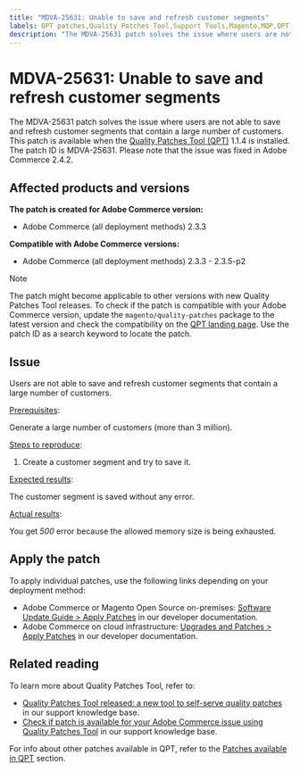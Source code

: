 ```yaml
---
title: "MDVA-25631: Unable to save and refresh customer segments"
labels: QPT patches,Quality Patches Tool,Support Tools,Magento,MQP,QPT,QPT 1.1.4,on-premises,cloud infrastructure,Adobe Commerce,MDVA-25631,save,refresh,customer segments,2.3.3,2.3.2-p2,2.3.4,2.3.3-p1,2.3.5,2.3.4-p2,2.3.5-p1,2.3.5-p2
description: "The MDVA-25631 patch solves the issue where users are not able to save and refresh customer segments that contain a large number of customers. This patch is available when the [Quality Patches Tool (QPT)](https://support.magento.com/hc/en-us/articles/360047139492) 1.1.4 is installed. The patch ID is MDVA-25631. Please note that the issue was fixed in Adobe Commerce 2.4.2."
---
```


# MDVA-25631: Unable to save and refresh customer segments

The MDVA-25631 patch solves the issue where users are not able to save and refresh customer segments that contain a large number of customers. This patch is available when the [Quality Patches Tool (QPT)](https://support.magento.com/hc/en-us/articles/360047139492) 1.1.4 is installed. The patch ID is MDVA-25631. Please note that the issue was fixed in Adobe Commerce 2.4.2.

## Affected products and versions

**The patch is created for Adobe Commerce version:**

* Adobe Commerce (all deployment methods) 2.3.3

**Compatible with Adobe Commerce versions:**

* Adobe Commerce (all deployment methods) 2.3.3 - 2.3.5-p2

>[!NOTE]
>
>The patch might become applicable to other versions with new Quality Patches Tool releases. To check if the patch is compatible with your Adobe Commerce version, update the `magento/quality-patches` package to the latest version and check the compatibility on the [QPT landing page](https://devdocs.magento.com/quality-patches/tool.html#patch-grid). Use the patch ID as a search keyword to locate the patch.

## Issue

Users are not able to save and refresh customer segments that contain a large number of customers.

<u>Prerequisites</u>:

Generate a large number of customers (more than 3 million).

<u>Steps to reproduce</u>:

1. Create a customer segment and try to save it.

<u>Expected results</u>:

The customer segment is saved without any error.

<u>Actual results</u>:

You get *500* error because the allowed memory size is being exhausted.

## Apply the patch

To apply individual patches, use the following links depending on your deployment method:

* Adobe Commerce or Magento Open Source on-premises: [Software Update Guide > Apply Patches](https://devdocs.magento.com/guides/v2.4/comp-mgr/patching/mqp.html) in our developer documentation.
* Adobe Commerce on cloud infrastructure: [Upgrades and Patches > Apply Patches](https://devdocs.magento.com/cloud/project/project-patch.html) in our developer documentation.

## Related reading

To learn more about Quality Patches Tool, refer to:

* [Quality Patches Tool released: a new tool to self-serve quality patches](https://support.magento.com/hc/en-us/articles/360047139492) in our support knowledge base.
* [Check if patch is available for your Adobe Commerce issue using Quality Patches Tool](https://support.magento.com/hc/en-us/articles/360047125252) in our support knowledge base.

For info about other patches available in QPT, refer to the [Patches available in QPT](https://support.magento.com/hc/en-us/sections/360010506631-Patches-available-in-MQP-tool-) section.